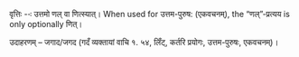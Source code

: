 

वृत्तिः --ः उत्तमो णल् वा णित्स्यात्। When used for उत्तम-पुरुष: (एकवचनम्), the “णल्”-प्रत्यय is only optionally णित्।


उदाहरणम् – जगाद/जगद (गदँ व्यक्तायां वाचि १. ५४, लिँट्, कर्तरि प्रयोगः, उत्तम-पुरुषः, एकवचनम्)।


